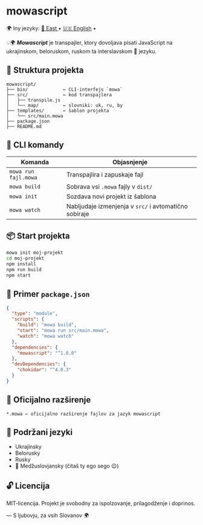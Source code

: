 # mowascript
🌍 Iny jezyky:
[🔆 East ](README.east.md) • [🇺🇸 English](README.en.md) •

💡🌍 ***Mowascript*** je transpajler, ktory dovoljava pisati JavaScript 
na ukrajinskom, beloruskom, ruskom ta interslavskom 🌿 jezyku.

## 📂 Struktura projekta

```
mowascript/
├── bin/             ← CLI-interfejs `mowa`
├── src/             ← kod transpajlera
│   ├── transpile.js
│   └── map/         ← slovniki: uk, ru, by
├── templates/       ← šablon projekta
│   └── src/main.mowa
├── package.json
├── README.md
```

## 🔧 CLI komandy

| Komanda               | Objasnjenje                                        |
|----------------------|----------------------------------------------------|
| `mowa run fajl.mowa` | Transpajlira i zapuskaje fajl                     |
| `mowa build`         | Sobrava vsi `.mowa` fajly v `dist/`               |
| `mowa init`          | Sozdava novi projekt iz šablona                   |
| `mowa watch`         | Nabljudaje izmenjenja v `src/` i avtomatično sobiraje |

## 📦 Start projekta

```bash
mowa init moj-projekt
cd moj-projekt
npm install
npm run build
npm start
```

## 📜 Primer `package.json`

```json
{
  "type": "module",
  "scripts": {
    "build": "mowa build",
    "start": "mowa run src/main.mowa",
    "watch": "mowa watch"
  },
  "dependencies": {
    "mowascript": "^1.0.0"
  },
  "devDependencies": {
    "chokidar": "^4.0.3"
  }
}
```

## 📂 Oficijalno razširenje

```
*.mowa ← oficijalno razširenje fajlov za jazyk mowascript
```

## 🧐 Podržani jezyki

- Ukrajinsky
- Belorusky
- Rusky
- 🔀 Medžuslovjansky (čitaš ty ego sego 😉)

## 🔓 Licencija

MIT-licencija. Projekt je svobodny za ispolzovanje, prilagodženje i doprinos.

—
S ljubovju, za vsih Slovanov 🌍

